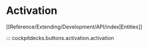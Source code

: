 # Activation

[[Reference/Extending/Development/API/index|Entities]]


::: cockpitdecks.buttons.activation.activation
